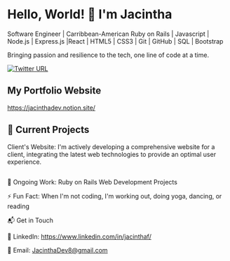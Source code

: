 # Hello, World! 👋 I'm Jacintha
Software Engineer | Carribbean-American 
Ruby on Rails | Javascript | Node.js | Express.js |React | HTML5 | CSS3 | Git | GitHub | SQL | Bootstrap 

Bringing passion and resilience to the tech, one line of code at a time. 

[![Twitter URL](https://img.shields.io/twitter/url/https/twitter.com/JacinthaDev.svg?style=social&label=Follow%20%40JacinthaDev)](https://twitter.com/JacinthaDev)

## My Portfolio Website

https://jacinthadev.notion.site/

## 🚀 Current Projects
Client's Website: I'm actively developing a comprehensive website for a client, integrating the latest web technologies to provide an optimal user experience.

##
🔭 Ongoing Work: Ruby on Rails Web Development Projects

⚡ Fun Fact: When I'm not coding, I'm working out, doing yoga, dancing, or reading

📬  Get in Touch

💼 LinkedIn: https://www.linkedin.com/in/jacinthaf/

📧 Email: JacinthaDev8@gmail.com
